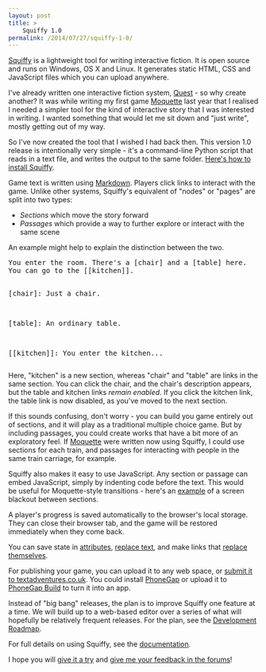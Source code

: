 ```yaml
---
layout: post
title: >
    Squiffy 1.0
permalink: /2014/07/27/squiffy-1-0/
---
```

<a href="http://textadventures.co.uk/squiffy">Squiffy</a> is a lightweight tool for writing interactive fiction. It is open source and runs on Windows, OS X and Linux. It generates static HTML, CSS and JavaScript files which you can upload anywhere.

I've already written one interactive fiction system, <a href="http://textadventures.co.uk/quest">Quest</a> - so why create another? It was while writing my first game <a href="http://textadventures.co.uk/games/view/zbzfpcnknu_vdjog-cbihw/moquette">Moquette</a> last year that I realised I needed a simpler tool for the kind of interactive story that I was interested in writing. I wanted something that would let me sit down and "just write", mostly getting out of my way.

So I've now created the tool that I wished I had back then. This version 1.0 release is intentionally very simple - it's a command-line Python script that reads in a text file, and writes the output to the same folder. <a href="http://docs.textadventures.co.uk/squiffy/install.html">Here's how to install Squiffy</a>.

Game text is written using <a href="http://daringfireball.net/projects/markdown/syntax">Markdown</a>. Players click links to interact with the game. Unlike other systems, Squiffy's equivalent of "nodes" or "pages" are split into two types:
<ul>
	<li><em>Sections</em> which move the story forward</li>
	<li><em>Passages</em> which provide a way to further explore or interact with the same scene</li>
</ul>
An example might help to explain the distinction between the two.
<pre>You enter the room. There's a [chair] and a [table] here.
You can go to the [[kitchen]].

[chair]:
Just a chair.

[table]:
An ordinary table.

[[kitchen]]:
You enter the kitchen...
</pre>
Here, "kitchen" is a new section, whereas "chair" and "table" are links in the same section. You can click the chair, and the chair's description appears, but the table and kitchen links <em>remain enabled</em>. If you click the kitchen link, the table link is now disabled, as you've moved to the next section.

If this sounds confusing, don't worry - you can build you game entirely out of sections, and it will play as a traditional multiple choice game. But by including passages, you could create works that have a bit more of an exploratory feel. If <a href="http://textadventures.co.uk/games/view/zbzfpcnknu_vdjog-cbihw/moquette">Moquette</a> were written now using Squiffy, I could use sections for each train, and passages for interacting with people in the same train carriage, for example.

Squiffy also makes it easy to use JavaScript. Any section or passage can embed JavaScript, simply by indenting code before the text. This would be useful for Moquette-style transitions - here's an <a href="https://github.com/textadventures/squiffy/blob/master/examples/transitions/transitions.squiffy">example</a> of a screen blackout between sections.

A player's progress is saved automatically to the browser's local storage. They can close their browser tab, and the game will be restored immediately when they come back.

You can save state in <a href="http://docs.textadventures.co.uk/squiffy/attributes.html">attributes</a>, <a href="http://docs.textadventures.co.uk/squiffy/replace.html">replace text</a>, and make links that <a href="http://docs.textadventures.co.uk/squiffy/rotate-sequence.html">replace themselves</a>.

For publishing your game, you can upload it to any web space, or <a href="http://textadventures.co.uk/create/submit">submit it to textadventures.co.uk</a>. You could install <a href="http://phonegap.com/">PhoneGap</a> or upload it to <a href="https://build.phonegap.com/">PhoneGap Build</a> to turn it into an app.

Instead of "big bang" releases, the plan is to improve Squiffy one feature at a time. We will build up to a web-based editor over a series of what will hopefully be relatively frequent releases. For the plan, see the <a href="http://docs.textadventures.co.uk/squiffy/roadmap.html">Development Roadmap</a>.

For full details on using Squiffy, see the <a href="http://docs.textadventures.co.uk/squiffy/">documentation</a>.

I hope you will <a href="http://docs.textadventures.co.uk/squiffy/install.html">give it a try</a> and <a href="http://forum.textadventures.co.uk/viewforum.php?f=24">give me your feedback in the forums</a>!